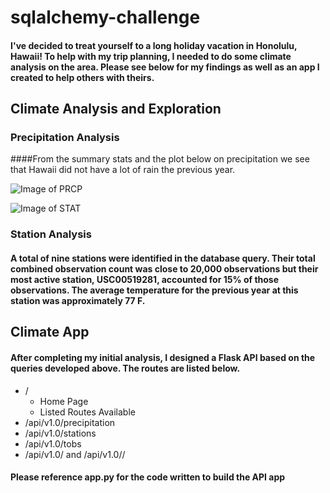 # sqlalchemy-challenge

#### I've decided to treat yourself to a long holiday vacation in Honolulu, Hawaii! To help with my trip planning, I needed to do some climate analysis on the area. Please see below for my findings as well as an app I created to help others with theirs. 

## Climate Analysis and Exploration

### Precipitation Analysis

####From the summary stats and the plot below on precipitation we see that Hawaii did not have a lot of rain the previous year.

![Image of PRCP](https://github.com/giovannahayes/sql-challenge/blob/main/EmployeeSQL/QuickDBD-export%20GOH.png)

![Image of STAT](https://github.com/giovannahayes/sql-challenge/blob/main/EmployeeSQL/QuickDBD-export%20GOH.png)

### Station Analysis

#### A total of nine stations were identified in the database query. Their total combined observation count was close to 20,000 observations but their most active station, USC00519281, accounted for 15% of those observations. The average temperature for the previous year at this station was approximately 77 F. 

## Climate App

#### After completing my initial analysis, I designed a Flask API based on the queries developed above. The routes are listed below. 

* /
    * Home Page
    * Listed Routes Available
* /api/v1.0/precipitation
* /api/v1.0/stations
* /api/v1.0/tobs
* /api/v1.0/<start> and /api/v1.0/<start>/<end>

#### Please reference app.py for the code written to build the API app
